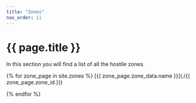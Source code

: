 ```yaml
---
title: "Zones"
nav_order: 11
---
```

# {{ page.title }}
In this section you will find a list of all the hostile zones.

{% for zone_page in site.zones %}
[{{ zone_page.zone_data.name }}](./{{ zone_page.zone_id }})

{% endfor %}
